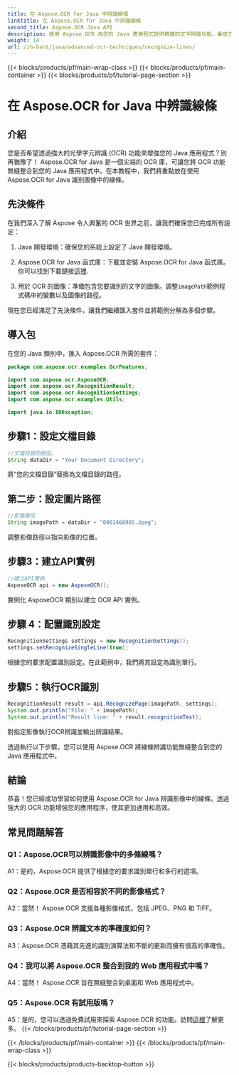 ```yaml
---
title: 在 Aspose.OCR for Java 中辨識線條
linktitle: 在 Aspose.OCR for Java 中辨識線條
second_title: Aspose.OCR Java API
description: 使用 Aspose.OCR 為您的 Java 應用程式提供精確的文字辨識功能。集成方便，精度高。
weight: 14
url: /zh-hant/java/advanced-ocr-techniques/recognize-lines/
---
```


{{< blocks/products/pf/main-wrap-class >}}
{{< blocks/products/pf/main-container >}}
{{< blocks/products/pf/tutorial-page-section >}}

# 在 Aspose.OCR for Java 中辨識線條

## 介紹

您是否希望透過強大的光學字元辨識 (OCR) 功能來增強您的 Java 應用程式？別再猶豫了！ Aspose.OCR for Java 是一個尖端的 OCR 庫，可讓您將 OCR 功能無縫整合到您的 Java 應用程式中。在本教程中，我們將重點放在使用 Aspose.OCR for Java 識別圖像中的線條。

## 先決條件

在我們深入了解 Aspose 令人興奮的 OCR 世界之前，讓我們確保您已完成所有設定：

1. Java 開發環境：確保您的系統上設定了 Java 開發環境。

2.  Aspose.OCR for Java 函式庫：下載並安裝 Aspose.OCR for Java 函式庫。你可以找到下載鏈接[這裡](https://releases.aspose.com/ocr/java/).

3. 用於 OCR 的圖像：準備包含您要識別的文字的圖像。調整`imagePath`範例程式碼中的變數以及圖像的路徑。

現在您已經滿足了先決條件，讓我們繼續匯入套件並將範例分解為多個步驟。

## 導入包

在您的 Java 類別中，匯入 Aspose.OCR 所需的套件：

```java
package com.aspose.ocr.examples.OcrFeatures;

import com.aspose.ocr.AsposeOCR;
import com.aspose.ocr.RecognitionResult;
import com.aspose.ocr.RecognitionSettings;
import com.aspose.ocr.examples.Utils;

import java.io.IOException;
```

## 步驟1：設定文檔目錄

```java
//文檔目錄的路徑。
String dataDir = "Your Document Directory";
```

將“您的文檔目錄”替換為文檔目錄的路徑。

## 第二步：設定圖片路徑

```java
//影像路徑
String imagePath = dataDir + "0001460985.Jpeg";
```

調整影像路徑以指向影像的位置。

## 步驟3：建立API實例

```java
//建立API實例
AsposeOCR api = new AsposeOCR();
```

實例化 AsposeOCR 類別以建立 OCR API 實例。

## 步驟 4：配置識別設定

```java
RecognitionSettings settings = new RecognitionSettings();
settings.setRecognizeSingleLine(true);
```

根據您的要求配置識別設定。在此範例中，我們將其設定為識別單行。

## 步驟5：執行OCR識別

```java
RecognitionResult result = api.RecognizePage(imagePath, settings);
System.out.println("File: " + imagePath);
System.out.println("Result line: " + result.recognitionText);
```

對指定影像執行OCR辨識並輸出辨識結果。

透過執行以下步驟，您可以使用 Aspose.OCR 將線條辨識功能無縫整合到您的 Java 應用程式中。

## 結論

恭喜！您已經成功學習如何使用 Aspose.OCR for Java 辨識影像中的線條。透過強大的 OCR 功能增強您的應用程序，使其更加通用和高效。

## 常見問題解答

### Q1：Aspose.OCR可以辨識影像中的多條線嗎？

A1：是的，Aspose.OCR 提供了根據您的要求識別單行和多行的選項。

### Q2：Aspose.OCR 是否相容於不同的影像格式？

A2：當然！ Aspose.OCR 支援各種影像格式，包括 JPEG、PNG 和 TIFF。

### Q3：Aspose.OCR 辨識文本的準確度如何？

A3：Aspose.OCR 憑藉其先進的識別演算法和不斷的更新而擁有很高的準確性。

### Q4：我可以將 Aspose.OCR 整合到我的 Web 應用程式中嗎？

A4：當然！ Aspose.OCR 旨在無縫整合到桌面和 Web 應用程式中。

### Q5：Aspose.OCR 有試用版嗎？

 A5：是的，您可以透過免費試用來探索 Aspose.OCR 的功能。訪問[這裡](https://releases.aspose.com/)了解更多。
{{< /blocks/products/pf/tutorial-page-section >}}

{{< /blocks/products/pf/main-container >}}
{{< /blocks/products/pf/main-wrap-class >}}

{{< blocks/products/products-backtop-button >}}
